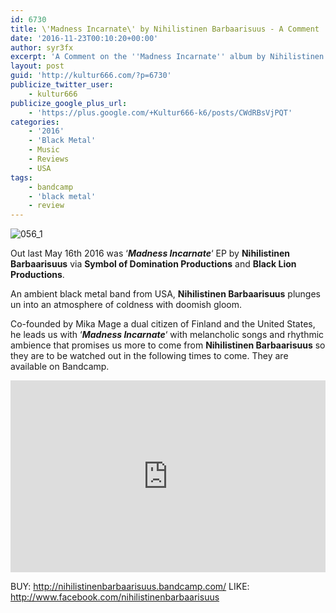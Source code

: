 ```yaml
---
id: 6730
title: \'Madness Incarnate\' by Nihilistinen Barbaarisuus - A Comment
date: '2016-11-23T00:10:20+00:00'
author: syr3fx
excerpt: 'A Comment on the ''Madness Incarnate'' album by Nihilistinen Barbaarisuus (2016).'
layout: post
guid: 'http://kultur666.com/?p=6730'
publicize_twitter_user:
    - kultur666
publicize_google_plus_url:
    - 'https://plus.google.com/+Kultur666-k6/posts/CWdRBsVjPQT'
categories:
    - '2016'
    - 'Black Metal'
    - Music
    - Reviews
    - USA
tags:
    - bandcamp
    - 'black metal'
    - review
---
```


![056_1](http://localhost:8080/wp-content/uploads/2016/11/056_1.jpg?w=680)

Out last May 16th 2016 was ‘***Madness Incarnate***‘ EP by **Nihilistinen Barbaarisuus** via **Symbol of Domination Productions** and **Black Lion Productions**.

An ambient black metal band from USA, **Nihilistinen Barbaarisuus** plunges un into an atmosphere of coldness with doomish gloom.

Co-founded by Mika Mage a dual citizen of Finland and the United States, he leads us with ‘***Madness Incarnate***‘ with melancholic songs and rhythmic ambience that promises us more to come from **Nihilistinen Barbaarisuus** so they are to be watched out in the following times to come. They are available on Bandcamp.

<iframe style="border: 0; width: 100%; height: 307px;" src="https://bandcamp.com/EmbeddedPlayer/album=3206248391/size=large/bgcol=333333/linkcol=e99708/tracklist=false/transparent=true/" seamless></iframe>

BUY: <http://nihilistinenbarbaarisuus.bandcamp.com/>
LIKE: <http://www.facebook.com/nihilistinenbarbaarisuus>